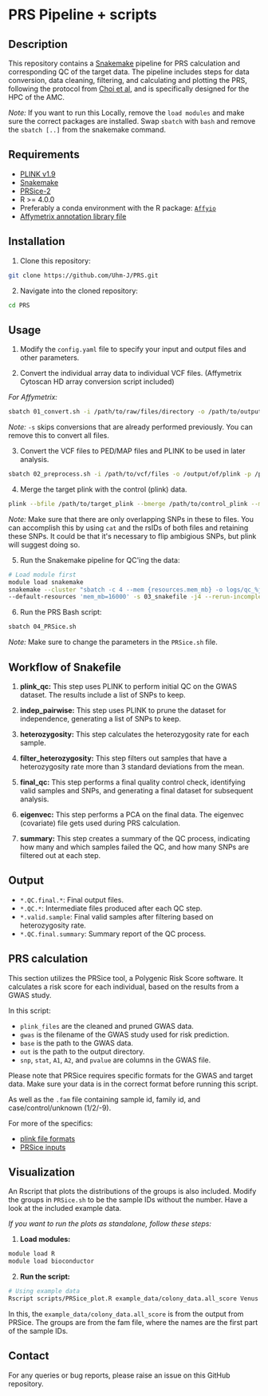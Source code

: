# PRS Pipeline + scripts

## Description
This repository contains a [Snakemake](https://snakemake.readthedocs.io/en/stable/) pipeline for PRS calculation and corresponding QC of the target data. The pipeline includes steps for data conversion, data cleaning, filtering, and calculating and plotting the PRS, following the protocol from [Choi et al](https://choishingwan.github.io/PRS-Tutorial/target/), and is specifically designed for the HPC of the AMC. 

*Note:* If you want to run this Locally, remove the `load modules` and make sure the correct packages are installed. Swap `sbatch` with `bash` and remove the `sbatch [..]` from the snakemake command.

## Requirements
- [PLINK v1.9](https://www.cog-genomics.org/plink/1.9/)
- [Snakemake](https://snakemake.readthedocs.io/en/stable/)
- [PRSice-2](https://choishingwan.github.io/PRSice/)
- R >= 4.0.0
- Preferably a conda environment with the R package: [`Affyio`](https://www.bioconductor.org/packages/release/bioc/html/affyio.html)
- [Affymetrix annotation library file](https://sec-assets.thermofisher.com/TFS-Assets/LSG/Support-Files/CytoScanHD_Array_Analysis_Files_NA33-r3.zip)


## Installation
1. Clone this repository:  
```bash
git clone https://github.com/Uhm-J/PRS.git
```

2. Navigate into the cloned repository:  
```bash
cd PRS
```

## Usage
1. Modify the `config.yaml` file to specify your input and output files and other parameters.

2. Convert the individual array data to individual VCF files. (Affymetrix Cytoscan HD array conversion script included)


*For Affymetrix:*
```bash
sbatch 01_convert.sh -i /path/to/raw/files/directory -o /path/to/output_directory -l /path/to/cytoscan_annotation_library -s
```

*Note:* `-s` skips conversions that are already performed previously. You can remove this to convert all files.

3. Convert the VCF files to PED/MAP files and PLINK to be used in later analysis.


```bash
sbatch 02_preprocess.sh -i /path/to/vcf/files -o /output/of/plink -p /path/to/plink/binary
```

4. Merge the target plink with the control (plink) data.


```bash
plink --bfile /path/to/target_plink --bmerge /path/to/control_plink --make-bed --out /path/to/output_plink
```

*Note:* Make sure that there are only overlapping SNPs in these to files. You can accomplish this by using `cat` and the rsIDs of both files and retaining these SNPs.
It could be that it's necessary to flip ambigious SNPs, but plink will suggest doing so.

5. Run the Snakemake pipeline for QC'ing the data:


```bash
# Load module first
module load snakemake
snakemake --cluster "sbatch -c 4 --mem {resources.mem_mb} -o logs/qc_%j.out" \
--default-resources 'mem_mb=16000' -s 03_snakefile -j4 --rerun-incomplete
```
6. Run the PRS Bash script:
   
```bash
sbatch 04_PRSice.sh
```

*Note:* Make sure to change the parameters in the `PRSice.sh` file.


## Workflow of Snakefile
1. **plink_qc:** This step uses PLINK to perform initial QC on the GWAS dataset. The results include a list of SNPs to keep.

2. **indep_pairwise:** This step uses PLINK to prune the dataset for independence, generating a list of SNPs to keep.

3. **heterozygosity:** This step calculates the heterozygosity rate for each sample.

4. **filter_heterozygosity:** This step filters out samples that have a heterozygosity rate more than 3 standard deviations from the mean.

6. **final_qc:** This step performs a final quality control check, identifying valid samples and SNPs, and generating a final dataset for subsequent analysis.

7. **eigenvec:** This step performs a PCA on the final data. The eigenvec (covariate) file gets used during PRS calculation.

8. **summary:** This step creates a summary of the QC process, indicating how many and which samples failed the QC, and how many SNPs are filtered out at each step.

## Output
- `*.QC.final.*`: Final output files.
- `*.QC.*`: Intermediate files produced after each QC step.
- `*.valid.sample`: Final valid samples after filtering based on heterozygosity rate.
- `*.QC.final.summary`: Summary report of the QC process.

## PRS calculation
This section utilizes the PRSice tool, a Polygenic Risk Score software. It calculates a risk score for each individual, based on the results from a GWAS study.

In this script:
- `plink_files` are the cleaned and pruned GWAS data.
- `gwas` is the filename of the GWAS study used for risk prediction.
- `base` is the path to the GWAS data.
- `out` is the path to the output directory.
- `snp`, `stat`, `A1`, `A2`, and `pvalue` are columns in the GWAS file.

Please note that PRSice requires specific formats for the GWAS and target data. Make sure your data is in the correct format before running this script.

As well as the `.fam` file containing sample id, family id, and case/control/unknown (1/2/-9).

For more of the specifics:
- [plink file formats](https://www.cog-genomics.org/plink/1.9/formats)
- [PRSice inputs](https://choishingwan.github.io/PRS-Tutorial/target/)

## Visualization
An Rscript that plots the distributions of the groups is also included. Modify the groups in `PRSice.sh` to be the sample IDs without the number. 
Have a look at the included example data.

*If you want to run the plots as standalone, follow these steps:* 
1. **Load modules:** 
```bash
module load R
module load bioconductor
```
2. **Run the script:**
```bash
# Using example data
Rscript scripts/PRSice_plot.R example_data/colony_data.all_score Venus Earth Mars Jupiter Neptune 
```
In this, the `example_data/colony_data.all_score` is from the output from PRSice. 
The groups are from the fam file, where the names are the first part of the sample IDs.

## Contact
For any queries or bug reports, please raise an issue on this GitHub repository.
